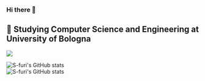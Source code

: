 ### Hi there 👋
🔭 Studying Computer Science and Engineering at University of Bologna
---
![](https://github-readme-streak-stats.herokuapp.com/?user=S-furi&theme=swift&hide_border=false&theme=gruvbox)<br/>

![S-furi's GitHub stats](https://github-readme-stats.vercel.app/api?username=s-furi&theme=gruvbox) <br/>
![S-furi's GitHub stats](https://github-readme-stats.vercel.app/api/top-langs/?username=s-furi&hide=html,tex,jupyter%20notebook,c,cuda,php,css&theme=gruvbox)

<!-- Proudly created with GPRM ( https://gprm.itsvg.in ) -->
